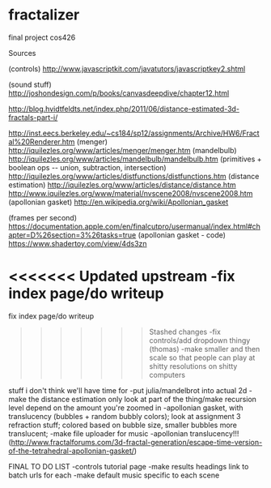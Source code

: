 # fractalizer
final project cos426

Sources

(controls) http://www.javascriptkit.com/javatutors/javascriptkey2.shtml

(sound stuff) http://joshondesign.com/p/books/canvasdeepdive/chapter12.html

http://blog.hvidtfeldts.net/index.php/2011/06/distance-estimated-3d-fractals-part-i/

http://inst.eecs.berkeley.edu/~cs184/sp12/assignments/Archive/HW6/Fractal%20Renderer.htm
(menger) http://iquilezles.org/www/articles/menger/menger.htm
(mandelbulb) http://iquilezles.org/www/articles/mandelbulb/mandelbulb.htm
(primitives + boolean ops -- union, subtraction, intersection) http://iquilezles.org/www/articles/distfunctions/distfunctions.htm
(distance estimation) http://iquilezles.org/www/articles/distance/distance.htm
http://www.iquilezles.org/www/material/nvscene2008/nvscene2008.htm
(apollonian gasket) http://en.wikipedia.org/wiki/Apollonian_gasket

(frames per second) https://documentation.apple.com/en/finalcutpro/usermanual/index.html#chapter=D%26section=3%26tasks=true
(apollonian gasket - code) https://www.shadertoy.com/view/4ds3zn

<<<<<<< Updated upstream
-fix index page/do writeup
=======
fix index page/do writeup

>>>>>>> Stashed changes
-fix controls/add dropdown thingy (thomas)
-make smaller and then scale so that people can play at shitty resolutions on shitty computers


stuff i don't think we'll have time for
-put julia/mandelbrot into actual 2d
-make the distance estimation only look at part of the thing/make recursion level depend on the amount you're zoomed in
-apollonian gasket, with translucency (bubbles + random bubbly colors); look at assignment 3 refraction stuff; colored based on bubble size, smaller bubbles more translucent;
-make file uploader for music
-apollonian translucency!!! (http://www.fractalforums.com/3d-fractal-generation/escape-time-version-of-the-tetrahedral-apollonian-gasket/)










FINAL TO DO LIST
-controls tutorial page
-make results headings link to batch urls for each
-make default music specific to each scene


	